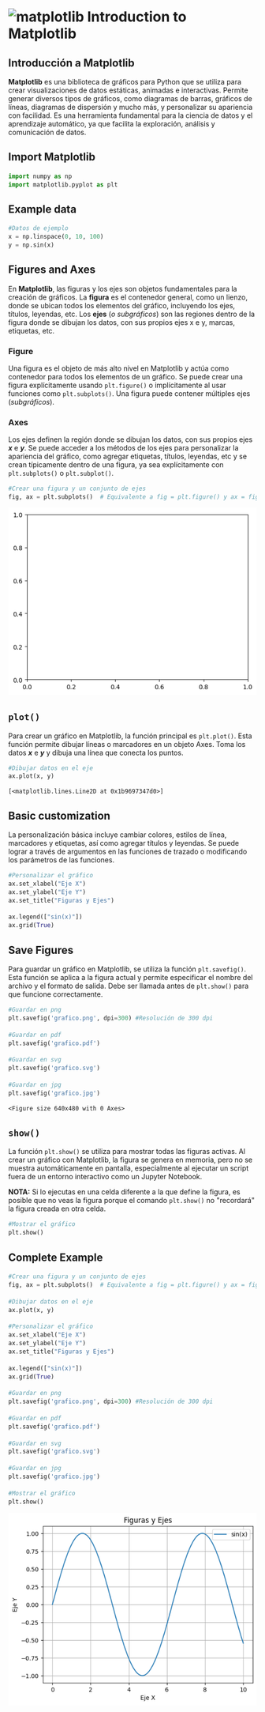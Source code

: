 # <img width="35" height="35" src="https://img.icons8.com/?size=100&id=TkX1totjFmAD&format=png&color=000000" alt="matplotlib"> Introduction to Matplotlib

## Introducción a Matplotlib

**Matplotlib** es una biblioteca de gráficos para Python que se utiliza para crear visualizaciones de datos estáticas, animadas e interactivas. Permite generar diversos tipos de gráficos, como diagramas de barras, gráficos de líneas, diagramas de dispersión y mucho más, y personalizar su apariencia con facilidad. Es una herramienta fundamental para la ciencia de datos y el aprendizaje automático, ya que facilita la exploración, análisis y comunicación de datos.

## Import Matplotlib


```python
import numpy as np
import matplotlib.pyplot as plt
```

## Example data


```python
#Datos de ejemplo
x = np.linspace(0, 10, 100)
y = np.sin(x)
```

## Figures and Axes

En **Matplotlib**, las figuras y los ejes son objetos fundamentales para la creación de gráficos. La **figura** es el contenedor general, como un lienzo, donde se ubican todos los elementos del gráfico, incluyendo los ejes, títulos, leyendas, etc. Los **ejes** (*o subgráficos*) son las regiones dentro de la figura donde se dibujan los datos, con sus propios ejes x e y, marcas, etiquetas, etc.

### Figure

Una figura es el objeto de más alto nivel en Matplotlib y actúa como contenedor para todos los elementos de un gráfico. Se puede crear una figura explícitamente usando `plt.figure()` o implícitamente al usar funciones como `plt.subplots()`. Una figura puede contener múltiples ejes (*subgráficos*).

### Axes

Los ejes definen la región donde se dibujan los datos, con sus propios ejes ***x*** e ***y***. Se puede acceder a los métodos de los ejes para personalizar la apariencia del gráfico, como agregar etiquetas, títulos, leyendas, etc y se crean típicamente dentro de una figura, ya sea explícitamente con `plt.subplots()` o `plt.subplot()`. 


```python
#Crear una figura y un conjunto de ejes
fig, ax = plt.subplots()  # Equivalente a fig = plt.figure() y ax = fig.add_subplot()
```


    
![png](output_8_0.png)
    


## `plot()`

Para crear un gráfico en Matplotlib, la función principal es `plt.plot()`. Esta función permite dibujar líneas o marcadores en un objeto Axes. Toma los datos ***x*** e ***y*** y dibuja una línea que conecta los puntos.


```python
#Dibujar datos en el eje
ax.plot(x, y)
```




    [<matplotlib.lines.Line2D at 0x1b9697347d0>]



## Basic customization

La personalización básica incluye cambiar colores, estilos de línea, marcadores y etiquetas, así como agregar títulos y leyendas. Se puede lograr a través de argumentos en las funciones de trazado o modificando los parámetros de las funciones.


```python
#Personalizar el gráfico
ax.set_xlabel("Eje X")
ax.set_ylabel("Eje Y")
ax.set_title("Figuras y Ejes")

ax.legend(["sin(x)"])
ax.grid(True)
```

## Save Figures

Para guardar un gráfico en Matplotlib, se utiliza la función `plt.savefig()`. Esta función se aplica a la figura actual y permite especificar el nombre del archivo y el formato de salida. Debe ser llamada antes de `plt.show()` para que funcione correctamente.


```python
#Guardar en png
plt.savefig('grafico.png', dpi=300) #Resolución de 300 dpi

#Guardar en pdf
plt.savefig('grafico.pdf')

#Guardar en svg
plt.savefig('grafico.svg')

#Guardar en jpg
plt.savefig('grafico.jpg')
```


    <Figure size 640x480 with 0 Axes>


## `show()`

La función `plt.show()` se utiliza para mostrar todas las figuras activas. Al crear un gráfico con Matplotlib, la figura se genera en memoria, pero no se muestra automáticamente en pantalla, especialmente al ejecutar un script fuera de un entorno interactivo como un Jupyter Notebook.

**NOTA:** Si lo ejecutas en una celda diferente a la que define la figura, es posible que no veas la figura porque el comando `plt.show()` no "recordará" la figura creada en otra celda.


```python
#Mostrar el gráfico
plt.show()
```

## Complete Example


```python
#Crear una figura y un conjunto de ejes
fig, ax = plt.subplots()  # Equivalente a fig = plt.figure() y ax = fig.add_subplot()

#Dibujar datos en el eje
ax.plot(x, y)

#Personalizar el gráfico
ax.set_xlabel("Eje X")
ax.set_ylabel("Eje Y")
ax.set_title("Figuras y Ejes")

ax.legend(["sin(x)"])
ax.grid(True)

#Guardar en png
plt.savefig('grafico.png', dpi=300) #Resolución de 300 dpi

#Guardar en pdf
plt.savefig('grafico.pdf')

#Guardar en svg
plt.savefig('grafico.svg')

#Guardar en jpg
plt.savefig('grafico.jpg')

#Mostrar el gráfico
plt.show()
```


    
![png](output_18_0.png)
    

